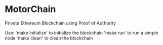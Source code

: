 # MotorChain
Private Ethereum Blockchain using Proof of Authority

Use: 
  'make initialize' to initialize the blockchain
  'make run' to run a simple node
  'make clean' to clean the blockchain
